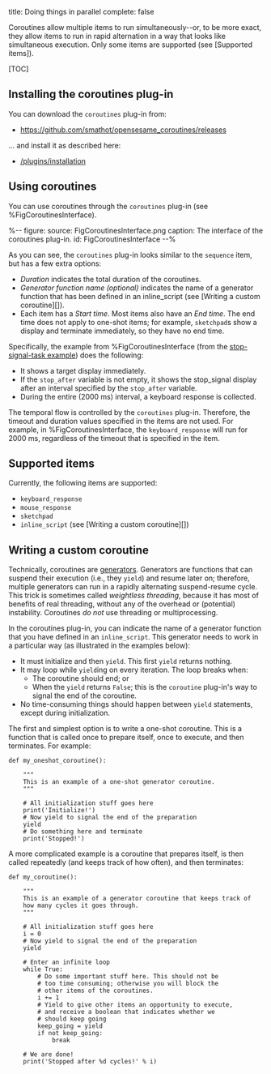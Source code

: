 title: Doing things in parallel
complete: false

Coroutines allow multiple items to run simultaneously--or, to be more exact, they allow items to run in rapid alternation in a way that looks like simultaneous execution. Only some items are supported (see [Supported items]).

[TOC]

## Installing the coroutines plug-in

You can download the `coroutines` plug-in from:

- <https://github.com/smathot/opensesame_coroutines/releases>

... and install it as described here:

- [/plugins/installation](/plugins/installation)

## Using coroutines

You can use coroutines through the `coroutines` plug-in (see %FigCoroutinesInterface).

%--
figure:
 source: FigCoroutinesInterface.png
 caption: The interface of the coroutines plug-in.
 id: FigCoroutinesInterface
--%

As you can see, the `coroutines` plug-in looks similar to the `sequence` item, but has a few extra options:

- *Duration* indicates the total duration of the coroutines.
- *Generator function name (optional)* indicates the name of a generator function that has been defined in an inline_script (see [Writing a custom coroutine][]).
- Each item has a *Start time*. Most items also have an *End time*. The end time does not apply to one-shot items; for example, `sketchpad`s show a display and terminate immediately, so they have no end time.

Specifically, the example from %FigCoroutinesInterface (from the [stop-signal-task example](https://github.com/smathot/opensesame_coroutines/tree/master/examples)) does the following:

- It shows a target display immediately.
- If the `stop_after` variable is not empty, it shows the stop_signal display after an interval specified by the `stop_after` variable.
- During the entire (2000 ms) interval, a keyboard response is collected.

The temporal flow is controlled by the `coroutines` plug-in. Therefore, the timeout and duration values specified in the items are not used. For example, in %FigCoroutinesInterface, the `keyboard_response` will run for 2000 ms, regardless of the timeout that is specified in the item.

## Supported items

Currently, the following items are supported:

- `keyboard_response`
- `mouse_response`
- `sketchpad`
- `inline_script` (see [Writing a custom coroutine][])

## Writing a custom coroutine

Technically, coroutines are [generators](https://en.wikipedia.org/wiki/Generator_(computer_programming)). Generators are functions that can suspend their execution (i.e., they `yield`) and resume later on; therefore, multiple generators can run in a rapidly alternating suspend-resume cycle. This trick is sometimes called *weightless threading*, because it has most of benefits of real threading, without any of the overhead or (potential) instability. Coroutines *do not* use threading or multiprocessing.

In the coroutines plug-in, you can indicate the name of a generator function that you have defined in an `inline_script`. This generator needs to work in a particular way (as illustrated in the examples below):

- It must initialize and then `yield`. This first `yield` returns nothing.
- It may loop while `yield`ing on every iteration. The loop breaks when:
  - The coroutine should end; or
  - When the `yield` returns `False`; this is the `coroutine` plug-in's way to signal the end of the coroutine.
- No time-consuming things should happen between `yield` statements, except during initialization.

The first and simplest option is to write a one-shot coroutine. This is a function that is called once to prepare itself, once to execute, and then terminates. For example:

~~~ .python
def my_oneshot_coroutine():

	"""
	This is an example of a one-shot generator coroutine.
	"""

	# All initialization stuff goes here
	print('Initialize!')
	# Now yield to signal the end of the preparation
	yield
	# Do something here and terminate
	print('Stopped!')
~~~

A more complicated example is a coroutine that prepares itself, is then called repeatedly (and keeps track of how often), and then terminates:

~~~ .python
def my_coroutine():

	"""
	This is an example of a generator coroutine that keeps track of
	how many cycles it goes through.
	"""

	# All initialization stuff goes here
	i = 0
	# Now yield to signal the end of the preparation
	yield

	# Enter an infinite loop
	while True:
		# Do some important stuff here. This should not be
		# too time consuming; otherwise you will block the
		# other items of the coroutines.
		i += 1
		# Yield to give other items an opportunity to execute,
		# and receive a boolean that indicates whether we
		# should keep going
		keep_going = yield
		if not keep_going:
			break

	# We are done!
	print('Stopped after %d cycles!' % i)
~~~
